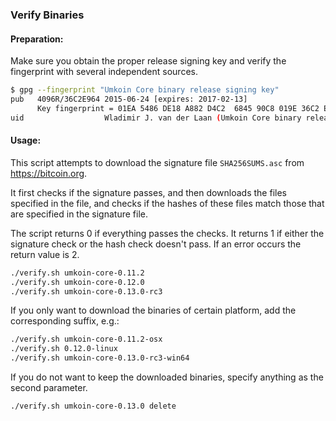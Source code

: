 ### Verify Binaries

#### Preparation:

Make sure you obtain the proper release signing key and verify the fingerprint with several independent sources.

```sh
$ gpg --fingerprint "Umkoin Core binary release signing key"
pub   4096R/36C2E964 2015-06-24 [expires: 2017-02-13]
      Key fingerprint = 01EA 5486 DE18 A882 D4C2  6845 90C8 019E 36C2 E964
uid                  Wladimir J. van der Laan (Umkoin Core binary release signing key) <laanwj@gmail.com>
```

#### Usage:

This script attempts to download the signature file `SHA256SUMS.asc` from https://bitcoin.org.

It first checks if the signature passes, and then downloads the files specified in the file, and checks if the hashes of these files match those that are specified in the signature file.

The script returns 0 if everything passes the checks. It returns 1 if either the signature check or the hash check doesn't pass. If an error occurs the return value is 2.


```sh
./verify.sh umkoin-core-0.11.2
./verify.sh umkoin-core-0.12.0
./verify.sh umkoin-core-0.13.0-rc3
```

If you only want to download the binaries of certain platform, add the corresponding suffix, e.g.:

```sh
./verify.sh umkoin-core-0.11.2-osx
./verify.sh 0.12.0-linux
./verify.sh umkoin-core-0.13.0-rc3-win64
```

If you do not want to keep the downloaded binaries, specify anything as the second parameter.

```sh
./verify.sh umkoin-core-0.13.0 delete
```
